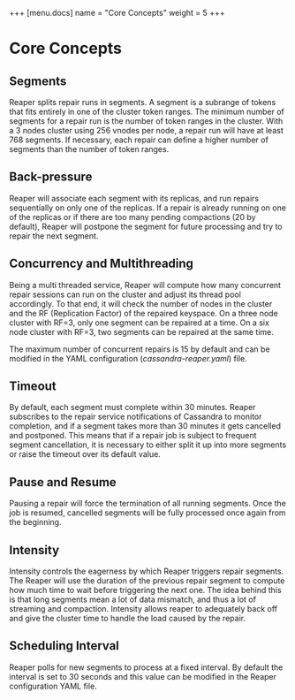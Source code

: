 +++
[menu.docs]
name = "Core Concepts"
weight = 5
+++

# Core Concepts

## Segments

Reaper splits repair runs in segments. A segment is a subrange of tokens that fits entirely in one of the cluster token ranges. The minimum number of segments for a repair run is the number of token ranges in the cluster. With a 3 nodes cluster using 256 vnodes per node, a repair run will have at least 768 segments. If necessary, each repair can define a higher number of segments than the number of token ranges.

## Back-pressure

Reaper will associate each segment with its replicas, and run repairs sequentially on only one of the replicas. If a repair is already running on one of the replicas or if there are too many pending compactions (20 by default), Reaper will postpone the segment for future processing and try to repair the next segment.

## Concurrency and Multithreading

Being a multi threaded service, Reaper will compute how many concurrent repair sessions can run on the cluster and adjust its thread pool accordingly. To that end, it will check the number of nodes in the cluster and the RF (Replication Factor) of the repaired keyspace. On a three node cluster with RF=3, only one segment can be repaired at a time. On a six node cluster with RF=3, two segments can be repaired at the same time.

The maximum number of concurrent repairs is 15 by default and can be modified in the YAML configuration (_cassandra-reaper.yaml_) file.

## Timeout
By default, each segment must complete within 30 minutes. Reaper subscribes to the repair service notifications of Cassandra to monitor completion, and if a segment takes more than 30 minutes it gets cancelled and postponed. This means that if a repair job is subject to frequent segment cancellation, it is necessary to either split it up into more segments or raise the timeout over its default value.

## Pause and Resume
Pausing a repair will force the termination of all running segments. Once the job is resumed, cancelled segments will be fully processed once again from the beginning.

## Intensity
Intensity controls the eagerness by which Reaper triggers repair segments. The Reaper will use the duration of the previous repair segment to compute how much time to wait before triggering the next one. The idea behind this is that long segments mean a lot of data mismatch, and thus a lot of streaming and compaction. Intensity allows reaper to adequately back off and give the cluster time to handle the load caused by the repair.

## Scheduling Interval
Reaper polls for new segments to process at a fixed interval. By default the interval is set to 30 seconds and this value can be modified in the Reaper configuration YAML file.